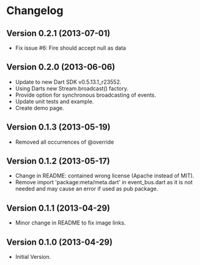 Changelog
================

## Version 0.2.1 (2013-07-01) ##
* Fix issue #6: Fire should accept null as data

## Version 0.2.0 (2013-06-06) ##
* Update to new Dart SDK v0.5.13.1_r23552.
* Using Darts new Stream.broadcast() factory.
* Provide option for synchronous broadcasting of events.
* Update unit tests and example.
* Create demo page.
  
## Version 0.1.3 (2013-05-19) ##
* Removed all occurrences of @override

## Version 0.1.2 (2013-05-17) ##
* Change in README: contained wrong license (Apache instead of MIT).
* Remove import 'package:meta/meta.dart' in event_bus.dart as it is not needed 
  and may cause an error if used as pub package.

## Version 0.1.1 (2013-04-29) ##
* Minor change in README to fix image links.

## Version 0.1.0 (2013-04-29) ##
* Initial Version.